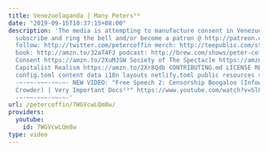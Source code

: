 ```yaml
---
title: Venezuelaganda | Many Peters⁵⁰
date: "2019-09-15T10:37:15+08:00"
description: 'The media is attempting to manufacture consent in Venezuela matters.
  subscribe and ring the bell and/or become a patron @ http://patreon.com/petercoffin
  follow: http://twitter.com/petercoffin merch: http://teepublic.com/stores/peter-coffin?ref_id=6134
  book: http://amzn.to/32aT4FJ podcast: http://brew.com/shows/peter-coffin Manufacturing
  Consent https://amzn.to/2XuMJSW Society of The Spectacle https://amzn.to/2BZWHTn
  Capitalist Realism https://amzn.to/2Xr8Qdb CONTRIBUTING.md LICENSE README.md archetypes
  config.toml content data i18n layouts netlify.toml public resources scripts static
  -~-~~-~~~-~~-~- NEW VIDEO: "Free Speech 2: Censorship Boogaloo (Infowars, Steven
  Crowder) | Very Important Docs²³" https://www.youtube.com/watch?v=SlFdykutQ0g&list=PL9oHQnEByWyXObkJN9YYQS9hxBjpN8RLG
  -~-~~-~~~-~~-~-'
url: /petercoffin/7WGVcwLQm8w/
providers:
  youtube:
    id: 7WGVcwLQm8w
type: video
---
```

